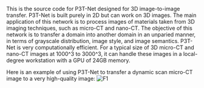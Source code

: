 This is the source code for P3T-Net designed for 3D image-to-image transfer. P3T-Net is built purely in 2D but can work on 3D images. 
The main application of this network is to process images of materials taken from 3D imaging techniques, such as micro-CT and nano-CT. 
The objective of this network is to transfer a domain into another domain in an unparied manner, in terms of grayscale distribution, image style, and image semantics.
P3T-Net is very computationally efficient. For a typical size of 3D micro-CT and nano-CT images at 1000^3 to 3000^3, it can handle these images in a local-degree workstation with a GPU of 24GB memory.

Here is an example of using P3T-Net to transfer a dynamic scan micro-CT image to a very high-quality image:
![F1](https://github.com/KunningTang1/P3T-Net-for-3D-large-image-transfer/assets/97938972/8a2c9498-2779-4e3f-a9eb-a3fd354060ce)
